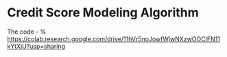 # Credit Score Modeling Algorithm
The code - \%
<https://colab.research.google.com/drive/11hVr5noJowfWjwNXzwOOCIFN11kYtXjU?usp=sharing>

